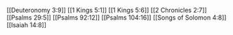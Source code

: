 [[Deuteronomy 3:9]]
[[1 Kings 5:1]]
[[1 Kings 5:6]]
[[2 Chronicles 2:7]]
[[Psalms 29:5]]
[[Psalms 92:12]]
[[Psalms 104:16]]
[[Songs of Solomon 4:8]]
[[Isaiah 14:8]]
